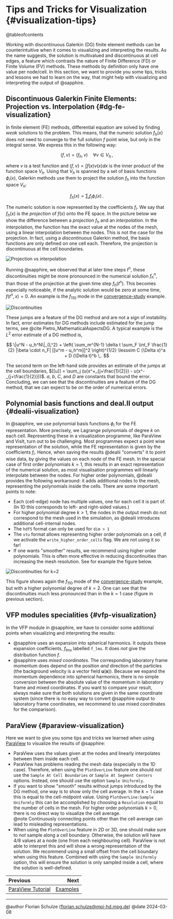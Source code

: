 # Tips and Tricks for Visualization {#visualization-tips}

@tableofcontents

Working with discontinuous Galerkin (DG) finite element methods can be
counterintuitive when it comes to visualizing and interpreting the results. As
the name suggests, the solution is multivalued and discontinuous at cell edges,
a feature which contrasts the nature of Finite Difference (FD) or Finite Volume
(FV) methods. These methods by definition only have one value per node/cell. In
this section, we want to provide you some tips, tricks and lessons we had to
learn on the way, that might help with visualizing and interpreting the output
of @sapphire.

## Discontinuous Galerkin Finite Elements: Projection vs. Interpolation {#dg-fe-visualization}

In finite element (FE) methods, differential equation are solved by finding
*weak* solutions to the problem. This means, that the numeric solution $f_h(x)$
does not need to converge to the full solution $f$ point wise, but only in the
integral sense. We express this in the following way:

$$
  (f, v) = (f_h, v) \quad \forall v \in V_h \,,
$$

where $v$ is a test function and $(f, v) = \int f(x) v(x) dx$ is the inner
product of the function space $V_h$. Using that $V_h$ is spanned by a set of
basis functions $\phi_i(x)$, Galerkin methods use them to project the solution
$f_h$ into the function space $V_h$:

$$
  f_h(x) = \sum_i f_i \phi_i(x) \,.
$$

The numeric solution is now represented by the coefficients $f_i$. We say that
$f_h(x)$ is the *projection* of $f(x)$ onto the FE space. In the picture below
we show the difference between a *projection* $f_h$ and an *interpolation*. In
the interpolation, the function has the exact value at the nodes of the mesh,
using a linear interpolation between the nodes. This is not the case for the
projection. In fact, using a *discontinuous* Galerkin method, the basis
functions are only defined on one cell each. Therefore, the projection is
discontinuous at the cell boundaries.

![Projection vs interpolation](https://sapphirepp.org/img/examples/visualization/visualization_projection_interpolation.png)

Running @sapphire, we observed that at later time steps $t^n$, these
discontinuities might be more pronounced in the numerical solution $f_h^n$, than
those of the projection at the given time step $f_h(t^n)$. This becomes
especially noticeable, if the analytic solution would be zero at some time,
$f(t^n, x) = 0$. An example is the $f_{110}$ mode in the
[convergence-study](#convergence-study) example.

![Discontinuities](https://sapphirepp.org/img/examples/visualization/visualization_discontinuity_k1.gif)

These jumps are a feature of the DG method and are not a sign of instability. In
fact, error estimates for DG methods include estimated for the jump terms, see
@cite Pietro_MathematicalAspectsDG. A typical example is the $L^2$ error
estimate of a DG method is,

$$
  \|u^N - u_h^N\|_{L^2} + \left( \sum_m^{N-1} \delta t \sum_F \int_F \frac{1}{2}
  |\beta \cdot n_F| [[u^m - u_h^m]]^2 \right)^{1/2}
  \lesssim C (\Delta x)^a + D (\Delta t)^b \,.
$$

The second term on the left-hand side provides an estimate of the jumps at the
cell boundaries, $[[u]] = \sum_j (u(x^+_{j+\frac{1}{2}}) -
u(x^-_{j+\frac{1}{2}}))$. $a$, $b$, $C$, and $D$ are constants that bound the
error. Concluding, we can see that the discontinuities are a feature of the DG
method, that we can expect to be on the order of numerical errors.

## Polynomial basis functions and deal.II output {#dealii-visualization}

In @sapphire, we use polynomial basis functions $\phi_i$ for the FE
representation. More precisely, we Lagrange polynomials of degree $k$ on each
cell. Representing these in a visualization programme, like ParaView and VisIt,
turn out to be challenging. Most programmes expect a point wise representation
of the solution, while the FE representation is given by the coefficients $f_i$.
Hence, when saving the results @dealii "converts" it to point wise data, by
giving the values on each node of the FE mesh. In the special case of first
order polynomials $k=1$, this results in an exact representation of the
numerical solution, as most visualisation programmes will linearly interpolate
between the nodes. For higher order polynomials, @dealii provides the following
workaround: it adds additional nodes to the mesh, representing the polynomials
inside the cells. There are some important points to note:

- Each (cell-edge) node has multiple values, one for each cell it is part of.
  (In 1D this corresponds to left- and right-sided values.)
- For higher polynomial degree $k>1$, the nodes in the output mesh do not
  correspond to the mesh used in the simulation, as @dealii introduces
  additional cell-internal nodes.
- The `hdf5` format can only be used for `dim > 1`
- The `vtu` format allows representing higher order polynomials on a cell, if we
  activate the `write_higher_order_cells` flag. We are not using it so far!
- If one wants "smoother" results, we recommend using higher order polynomials.
  This is often more effective in reducing discontinuities than increasing the
  mesh resolution. See for example the figure below.

![Discontinuities for $k=2$](https://sapphirepp.org/img/examples/visualization/visualization_discontinuity_k2.png)

This figure shows again the $f_{110}$ mode of the
[convergence-study](#convergence-study) example, but with a higher polynomial
degree of $k=2$. One can see that the discontinuities much less pronounced than
in the $k=1$ case (figure in previous section).

## VFP modules specialities {#vfp-visualization}

In the VFP module in @sapphire, we have to consider some additional points when
visualizing and interpreting the results:

- @sapphire uses an expansion into spherical harmonics. It outputs these
  expansion coefficients, $f_{lms}$ labelled `f_lms`. It does *not* give the
  distribution function $f$.
- @sapphire uses *mixed coordinates*. The corresponding laboratory frame
  momentum does depend on the position *and* direction of the particles (the
  background velocity is a vector field $\mathbf{u}(\mathbf{x})$). Because we
  expand the momentum dependence into spherical harmonics, there is no simple
  conversion between the absolute value of the momentum in laboratory frame and
  mixed coordinates. If you want to compare your result, always make sure that
  both solutions are given in the same coordinate system (since there is no easy
  way to convert @sapphire output to laboratory frame coordinates, we recommend
  to use mixed coordinates for the comparison).

## ParaView {#paraview-visualization}

Here we want to give you some tips and tricks we learned when using
[ParaView](https://www.paraview.org) to visualize the results of @sapphire:

- ParaView uses the values given at the nodes and linearly interpolates between
  them inside each cell.
- ParaView has problems reading the mesh data (especially in the 1D case).
  Therefore, when using the `PlotOverLine` feature one should *not* use the
  `Sample At Cell Boundaries` or `Sample At Segment Centers` options. Instead,
  one should use the option `Sample Uniformly`.
- If you want to show "smooth" results without jumps introduced by the DG
  method, one way is to show only the cell average. In the $k=1$ case this is
  equal to the cell-midpoint value. Using `PlotOverLine:Sample Uniformly` this
  can be accomplished by choosing a `Resolution` equal to the number of cells in
  the mesh. For higher order polynomials $k>0$, there is no direct way to
  visualize the cell average.  
  @note Continuously connecting points other than the cell average can lead to
    misleading representations.
- When using the `PlotOverLine` feature in 2D or 3D, one should make sure to
  *not* sample along a cell boundary. Otherwise, the solution will have 4/8
  values at a node (one from each neighbouring cell). ParaView is not able to
  interpret this and will show a wrong representation of the solution. We
  recommend using a small offset from the cell boundary when using this feature.
  Combined with using the `Sample Uniformly` option, this will ensure the
  solution is only sampled inside a cell, where the solution is well-defined.

<div class="section_buttons">

| Previous                                |                  Next |
|:----------------------------------------|----------------------:|
| [ParaView Tutorial](#paraview-tutorial) | [Examples](#examples) |

</div>

---

@author Florian Schulze (<florian.schulze@mpi-hd.mpg.de>)
@date 2024-03-08
